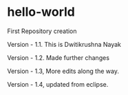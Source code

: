 # hello-world
First Repository creation

Version - 1.1. This is Dwitikrushna Nayak 

Version - 1.2. Made further changes 

Version - 1.3, More edits along the way.

Version - 1.4, updated from eclipse.